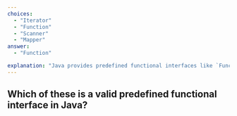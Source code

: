 ```yaml
---
choices:
  - "Iterator"
  - "Function"
  - "Scanner"
  - "Mapper"
answer:
  - "Function"

explanation: "Java provides predefined functional interfaces like `Function`, `Predicate`, `Consumer`, and `Supplier`."
---
```


## Which of these is a valid predefined functional interface in Java?
